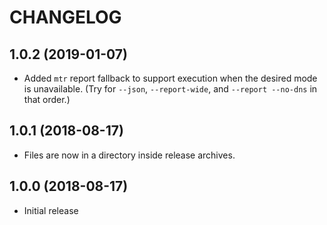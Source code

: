 # CHANGELOG

## 1.0.2 (2019-01-07)

* Added `mtr` report fallback to support execution when the desired mode
  is unavailable. (Try for `--json`, `--report-wide`, and
  `--report --no-dns` in that order.)

## 1.0.1 (2018-08-17)

* Files are now in a directory inside release archives.

## 1.0.0 (2018-08-17)

* Initial release
